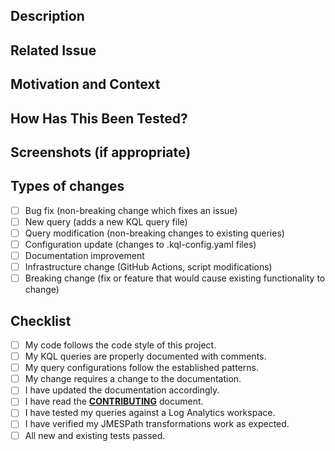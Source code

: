 <!--- Provide a general summary of your changes in the Title above -->

## Description
<!--- Describe your changes in detail -->

## Related Issue
<!--- This project only accepts pull requests related to open issues -->
<!--- If suggesting a new feature or change, please discuss it in an issue first -->
<!--- If fixing a bug, there should be an issue describing it with steps to reproduce -->
<!--- Please link to the issue here: -->

## Motivation and Context
<!--- Why is this change required? What problem does it solve? -->

## How Has This Been Tested?
<!--- Please describe in detail how you tested your changes. -->
<!--- For KQL queries: include sample data or expected results if possible -->
<!--- For configuration changes: explain how you verified the output format -->

## Screenshots (if appropriate)
<!--- For query result changes, include before/after screenshots if applicable -->

## Types of changes
<!--- What types of changes does your code introduce? Put an `x` in all the boxes that apply: -->
- [ ] Bug fix (non-breaking change which fixes an issue)
- [ ] New query (adds a new KQL query file)
- [ ] Query modification (non-breaking changes to existing queries)
- [ ] Configuration update (changes to .kql-config.yaml files)
- [ ] Documentation improvement
- [ ] Infrastructure change (GitHub Actions, script modifications)
- [ ] Breaking change (fix or feature that would cause existing functionality to change)

## Checklist
<!--- Go over all the following points, and put an `x` in all the boxes that apply. -->
<!--- If you're unsure about any of these, don't hesitate to ask. -->
- [ ] My code follows the code style of this project.
- [ ] My KQL queries are properly documented with comments.
- [ ] My query configurations follow the established patterns.
- [ ] My change requires a change to the documentation.
- [ ] I have updated the documentation accordingly.
- [ ] I have read the [**CONTRIBUTING**](/CONTRIBUTING.md) document.
- [ ] I have tested my queries against a Log Analytics workspace.
- [ ] I have verified my JMESPath transformations work as expected.
- [ ] All new and existing tests passed.
